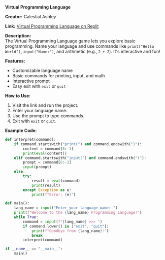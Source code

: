 **Virtual Programming Language**

**Creator:** Calestial Ashley

**Link:** [Virtual Programming Language on Replit](https://replit.com/@calestialashley/Virtual-Programming-Language?s=app)

**Description:**  
The Virtual Programming Language game lets you explore basic programming. Name your language and use commands like `print("Hello World")`, `input("Name:")`, and arithmetic (e.g., `2 + 2`). It's interactive and fun!

**Features:**
- Customizable language name
- Basic commands for printing, input, and math
- Interactive prompt
- Easy exit with `exit` or `quit`

**How to Use:**
1. Visit the link and run the project.
2. Enter your language name.
3. Use the prompt to type commands.
4. Exit with `exit` or `quit`.

**Example Code:**

```python
def interpret(command):
    if command.startswith("print(") and command.endswith(")"):
        content = command[6:-1]
        print(eval(content))
    elif command.startswith("input(") and command.endswith(")"):
        prompt = command[6:-2]
        input(prompt)
    else:
        try:
            result = eval(command)
            print(result)
        except Exception as e:
            print(f"Error: {e}")

def main():
    lang_name = input("Enter your language name: ")
    print(f"Welcome to the {lang_name} Programming Language!")
    while True:
        command = input(f"{lang_name} >>> ")
        if command.lower() in ["exit", "quit"]:
            print(f"Goodbye from {lang_name}!")
            break
        interpret(command)

if __name__ == "__main__":
    main()
```

